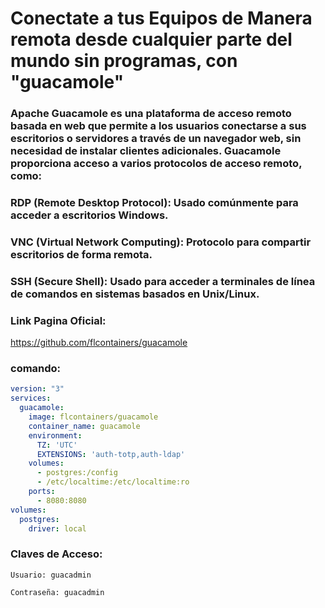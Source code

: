 # Conectate a tus Equipos de Manera remota desde cualquier parte del mundo sin programas, con "guacamole"
### Apache Guacamole es una plataforma de acceso remoto basada en web que permite a los usuarios conectarse a sus escritorios o servidores a través de un navegador web, sin necesidad de instalar clientes adicionales. Guacamole proporciona acceso a varios protocolos de acceso remoto, como:

### RDP (Remote Desktop Protocol): Usado comúnmente para acceder a escritorios Windows.
### VNC (Virtual Network Computing): Protocolo para compartir escritorios de forma remota.
### SSH (Secure Shell): Usado para acceder a terminales de línea de comandos en sistemas basados en Unix/Linux.





###  Link Pagina Oficial:


https://github.com/flcontainers/guacamole



###  comando:

```yml
version: "3"
services:
  guacamole:
    image: flcontainers/guacamole
    container_name: guacamole
    environment:
      TZ: 'UTC'
      EXTENSIONS: 'auth-totp,auth-ldap'
    volumes:
      - postgres:/config
      - /etc/localtime:/etc/localtime:ro
    ports:
      - 8080:8080
volumes:
  postgres:
    driver: local
```


###  Claves de Acceso:

    Usuario: guacadmin

    Contraseña: guacadmin